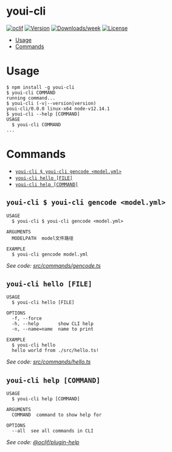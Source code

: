 youi-cli
========



[![oclif](https://img.shields.io/badge/cli-oclif-brightgreen.svg)](https://oclif.io)
[![Version](https://img.shields.io/npm/v/youi-cli.svg)](https://npmjs.org/package/youi-cli)
[![Downloads/week](https://img.shields.io/npm/dw/youi-cli.svg)](https://npmjs.org/package/youi-cli)
[![License](https://img.shields.io/npm/l/youi-cli.svg)](https://github.com/ismezy/youi-cli/blob/master/package.json)

<!-- toc -->
* [Usage](#usage)
* [Commands](#commands)
<!-- tocstop -->
# Usage
<!-- usage -->
```sh-session
$ npm install -g youi-cli
$ youi-cli COMMAND
running command...
$ youi-cli (-v|--version|version)
youi-cli/0.0.0 linux-x64 node-v12.14.1
$ youi-cli --help [COMMAND]
USAGE
  $ youi-cli COMMAND
...
```
<!-- usagestop -->
# Commands
<!-- commands -->
* [`youi-cli $ youi-cli gencode <model.yml>`](#youi-cli--youi-cli-gencode-modelyml)
* [`youi-cli hello [FILE]`](#youi-cli-hello-file)
* [`youi-cli help [COMMAND]`](#youi-cli-help-command)

## `youi-cli $ youi-cli gencode <model.yml>`

```
USAGE
  $ youi-cli $ youi-cli gencode <model.yml>

ARGUMENTS
  MODELPATH  model文件路径

EXAMPLE
  $ youi-cli gencode model.yml
```

_See code: [src/commands/gencode.ts](https://github.com/ismezy/youi-cli/blob/v0.0.0/src/commands/gencode.ts)_

## `youi-cli hello [FILE]`

```
USAGE
  $ youi-cli hello [FILE]

OPTIONS
  -f, --force
  -h, --help       show CLI help
  -n, --name=name  name to print

EXAMPLE
  $ youi-cli hello
  hello world from ./src/hello.ts!
```

_See code: [src/commands/hello.ts](https://github.com/ismezy/youi-cli/blob/v0.0.0/src/commands/hello.ts)_

## `youi-cli help [COMMAND]`

```
USAGE
  $ youi-cli help [COMMAND]

ARGUMENTS
  COMMAND  command to show help for

OPTIONS
  --all  see all commands in CLI
```

_See code: [@oclif/plugin-help](https://github.com/oclif/plugin-help/blob/v3.2.0/src/commands/help.ts)_
<!-- commandsstop -->
